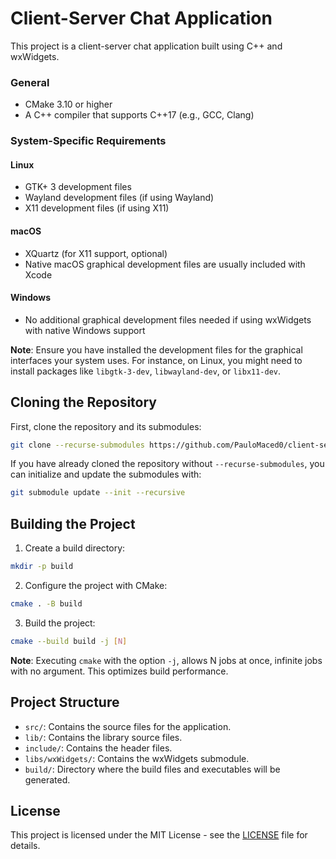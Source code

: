 # Client-Server Chat Application
This project is a client-server chat application built using C++ and wxWidgets.

### General
- CMake 3.10 or higher
- A C++ compiler that supports C++17 (e.g., GCC, Clang)

### System-Specific Requirements

#### Linux
- GTK+ 3 development files
- Wayland development files (if using Wayland)
- X11 development files (if using X11)

#### macOS
- XQuartz (for X11 support, optional)
- Native macOS graphical development files are usually included with Xcode

#### Windows
- No additional graphical development files needed if using wxWidgets with native Windows support

**Note**: Ensure you have installed the development files for the graphical interfaces your system uses. For instance, on Linux, you might need to install packages like `libgtk-3-dev`, `libwayland-dev`, or `libx11-dev`.

## Cloning the Repository

First, clone the repository and its submodules:

```sh
git clone --recurse-submodules https://github.com/PauloMaced0/client-server-chat-app.git && cd client-server-chat-app
```

If you have already cloned the repository without `--recurse-submodules`, you can initialize and update the submodules with:

```sh
git submodule update --init --recursive
```

## Building the Project 

1. Create a build directory:

```sh
mkdir -p build
```

2. Configure the project with CMake:

```sh
cmake . -B build
```

3. Build the project:

```sh
cmake --build build -j [N]
```

**Note**: Executing `cmake` with the option `-j`, allows N jobs at once, infinite jobs with no argument. This optimizes build performance.

## Project Structure 

- `src/`: Contains the source files for the application.
- `lib/`: Contains the library source files.
- `include/`: Contains the header files.
- `libs/wxWidgets/`: Contains the wxWidgets submodule.
- `build/`: Directory where the build files and executables will be generated.

## License
This project is licensed under the MIT License - see the [LICENSE](LICENSE) file for details.
